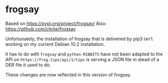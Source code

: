 # frogsay

Based on https://pypi.org/project/frogsay/
Also: https://github.com/chrlie/frogsay

Unfortunately, the installation of frogsay that is delivered by pip3 isn't 
working on my current Debian 10.2 installation. 

It has to do with `frogsay` and `python-RIBBITS` have not been adapted to the
API on `https://frog.tips/api/1/tips` is serving a JSON file in stead of a DER
file it used to do.

These changes are now reflected in this version of frogsay.
